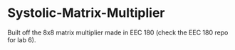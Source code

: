 # Systolic-Matrix-Multiplier
Built off the 8x8 matrix multiplier made in EEC 180 (check the EEC 180 repo for lab 6).
